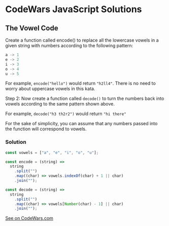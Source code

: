 # CodeWars JavaScript Solutions

## The Vowel Code

Create a function called encode() to replace all the lowercase vowels in a given string with numbers according to the following pattern:

```javascript
a -> 1
e -> 2
i -> 3
o -> 4
u -> 5
```

For example, `encode("hello")` would return `"h2ll4"`. There is no need to worry about uppercase vowels in this kata.

Step 2: Now create a function called `decode()` to turn the numbers back into vowels according to the same pattern shown above.

For example, `decode("h3 th2r2")` would return `"hi there"`

For the sake of simplicity, you can assume that any numbers passed into the function will correspond to vowels.

### Solution

```javascript
const vowels = ["a", "e", "i", "o", "u"];

const encode = (string) =>
  string
    .split("")
    .map((char) => vowels.indexOf(char) + 1 || char)
    .join("");

const decode = (string) =>
  string
    .split("")
    .map((char) => vowels[Number(char) - 1] || char)
    .join("");
```

[See on CodeWars.com](https://www.codewars.com/kata/53697be005f803751e0015aa/solutions/javascript)
